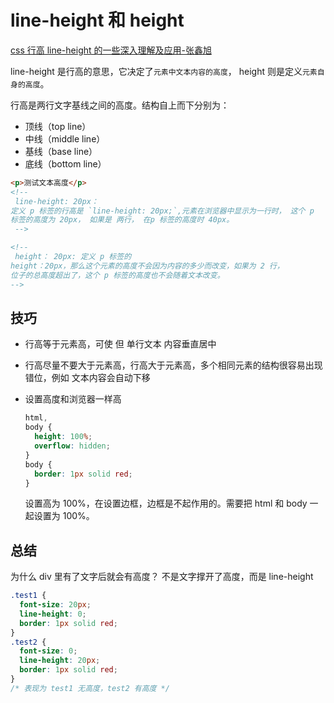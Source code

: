 # line-height 和 height

[css 行高 line-height 的一些深入理解及应用-张鑫旭](https://www.zhangxinxu.com/wordpress/2009/11/css%E8%A1%8C%E9%AB%98line-height%E7%9A%84%E4%B8%80%E4%BA%9B%E6%B7%B1%E5%85%A5%E7%90%86%E8%A7%A3%E5%8F%8A%E5%BA%94%E7%94%A8/)

line-height 是行高的意思，它决定了`元素中文本内容的高度`， height 则是定义`元素自身的高度`。

行高是两行文字基线之间的高度。结构自上而下分别为：

- 顶线（top line）
- 中线（middle line）
- 基线（base line）
- 底线（bottom line）

```html
<p>测试文本高度</p>
<!-- 
 line-height: 20px：
定义 p 标签的行高是 `line-height: 20px;`,元素在浏览器中显示为一行时， 这个 p
标签的高度为 20px， 如果是 两行， 在p 标签的高度时 40px。
 -->

<!--
 height： 20px: 定义 p 标签的
height：20px，那么这个元素的高度不会因为内容的多少而改变，如果为 2 行，
位子的总高度超出了，这个 p 标签的高度也不会随着文本改变。 
-->
```

## 技巧

- 行高等于元素高，可使 但 单行文本 内容垂直居中
- 行高尽量不要大于元素高，行高大于元素高，多个相同元素的结构很容易出现错位，例如 文本内容会自动下移

- 设置高度和浏览器一样高

  ```css
  html,
  body {
    height: 100%;
    overflow: hidden;
  }
  body {
    border: 1px solid red;
  }
  ```

  设置高为 100%，在设置边框，边框是不起作用的。需要把 html 和 body 一起设置为 100%。

## 总结

为什么 div 里有了文字后就会有高度？
不是文字撑开了高度，而是 line-height

```css
.test1 {
  font-size: 20px;
  line-height: 0;
  border: 1px solid red;
}
.test2 {
  font-size: 0;
  line-height: 20px;
  border: 1px solid red;
}
/* 表现为 test1 无高度，test2 有高度 */
```
